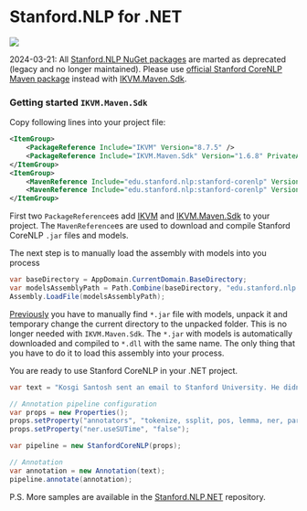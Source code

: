 # Stanford.NLP for .NET

<a href="https://stanfordnlp.github.io/CoreNLP/">
  <img src="https://stanfordnlp.github.io/CoreNLP/assets/images/corenlp-title.png">
</a>

<Note type="warning">

2024-03-21: All [Stanford.NLP NuGet packages](https://www.nuget.org/packages?q=Stanford.NLP) are marted as deprecated (legacy and no longer maintained). Please use [official Stanford CoreNLP Maven package](https://mvnrepository.com/artifact/edu.stanford.nlp/stanford-corenlp) instead with [IKVM.Maven.Sdk](https://github.com/ikvmnet/ikvm-maven).

</Note>

### Getting started `IKVM.Maven.Sdk`

Copy following lines into your project file:

```xml
<ItemGroup>
    <PackageReference Include="IKVM" Version="8.7.5" />
    <PackageReference Include="IKVM.Maven.Sdk" Version="1.6.8" PrivateAssets="all" />
</ItemGroup>
<ItemGroup>
    <MavenReference Include="edu.stanford.nlp:stanford-corenlp" Version="4.5.6"/>
    <MavenReference Include="edu.stanford.nlp:stanford-corenlp" Version="4.5.6" Classifier="models" />
</ItemGroup>
```
First two `PackageReference`es add [IKVM](https://github.com/ikvmnet/ikvm) and [IKVM.Maven.Sdk](https://github.com/ikvmnet/ikvm-maven) to your project. The `MavenReference`es are used to download and compile Stanford CoreNLP `.jar` files and models.

The next step is to manually load the assembly with models into you process

```csharp
var baseDirectory = AppDomain.CurrentDomain.BaseDirectory;
var modelsAssemblyPath = Path.Combine(baseDirectory, "edu.stanford.nlp.corenlp_english_models.dll");
Assembly.LoadFile(modelsAssemblyPath);
```

[Previously](http://sergey-tihon.github.io/Stanford.NLP.NET/#/FAQ#stanfordnlpcorenlp-not-loading-models) you have to manually find `*.jar` file with models, unpack it and temporary change the current directory to the unpacked folder. This is no longer needed with `IKVM.Maven.Sdk`. The `*.jar` with models is automatically downloaded and compiled to `*.dll` with the same name. The only thing that you have to do it to load this assembly into your process.

You are ready to use Stanford CoreNLP in your .NET project.

```csharp
var text = "Kosgi Santosh sent an email to Stanford University. He didn't get a reply.";

// Annotation pipeline configuration
var props = new Properties();
props.setProperty("annotators", "tokenize, ssplit, pos, lemma, ner, parse");
props.setProperty("ner.useSUTime", "false");

var pipeline = new StanfordCoreNLP(props);

// Annotation
var annotation = new Annotation(text);
pipeline.annotate(annotation);
```

P.S. More samples are available in the [Stanford.NLP.NET](http://sergey-tihon.github.io/Stanford.NLP.NET) repository.